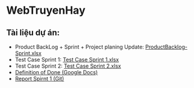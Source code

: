 # WebTruyenHay

## Tài liệu dự án:
- Product BackLog + Sprint + Project planing Update: [ProductBacklog-Sprint.xlsx](https://github.com/user-attachments/files/17421880/ProductBacklog-Sprint.xlsx) 
- Test Case Sprint 1: [Test Case Sprint 1.xlsx](https://github.com/user-attachments/files/17421884/Test.Case.Sprint.1.xlsx)
- Test Case Sprint 2: [Test Case Sprint 2.xlsx](https://github.com/user-attachments/files/17421860/Test.Case.Sprint.2.xlsx)
- [Definition of Done (Google Docs)](https://docs.google.com/document/d/1R4QmqxKYRrvpFzaf907eBr15jdUDTvJdXHKZQZku36k/edit?usp=drive_link)
- [Report Spirnt 1 (Git)](https://github.com/phongdz76/WebTruyenHay/milestones)

